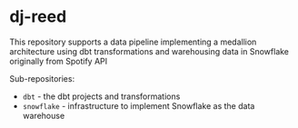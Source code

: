 # dj-reed

This repository supports a data pipeline implementing a medallion architecture using dbt transformations and warehousing data in Snowflake originally from Spotify API

Sub-repositories:
* `dbt` - the dbt projects and transformations
* `snowflake` - infrastructure to implement Snowflake as the data warehouse